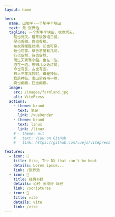 ```yaml
---
layout: home

hero:
  name: 山坡羊·一个犁牛半块田
  text: 元·张养浩
  tagline: 一个犁牛半块田，收也凭天，
    荒也凭天。粗茶淡饭饱三餐，
    早也香甜，晚也香甜。
    布衣得暖胜丝绵，长也可穿，
    短也可穿。草舍茅屋有几间，
    行也安然，待也安然。
    雨过天青驾小船，鱼在一边，
    酒在一边。夜归儿女话灯前，
    今也有言，古也有言。
    日上三竿我独眠，谁是神仙，
    我是神仙。南山空谷书一卷，
    疯也痴癫，狂也痴癫。
  image:
    src: /images/farmland.jpg
    alt: VitePress
  actions:
    - theme: brand
      text: 笔记
      link: /vueRender
    - theme: brand
      text: linux
      link: /linux
    # - theme: alt
    #   text: View on GitHub
    #   link: https://github.com/vuejs/vitepress

features:
  - icon: 📜
    title: Vite, The DX that can't be beat
    details: Lorem ipsum...
    link: /张养浩
  - icon: 🔱
    title: 经典书籍
    details: 心经 金刚经 坛经
    link: /scriptures
  - icon: 🔱
    title: vite
    details: vite
    link: /vite
---
```

<style>

    :root {
  --vp-home-hero-name-color: transparent;
  --vp-home-hero-name-background: -webkit-linear-gradient(120deg, #bd34fe, #41d1ff);
}
</style>

<script setup>
import clockCanvas from './components/clockCanvas.vue'

</script>

<clockCanvas/>
